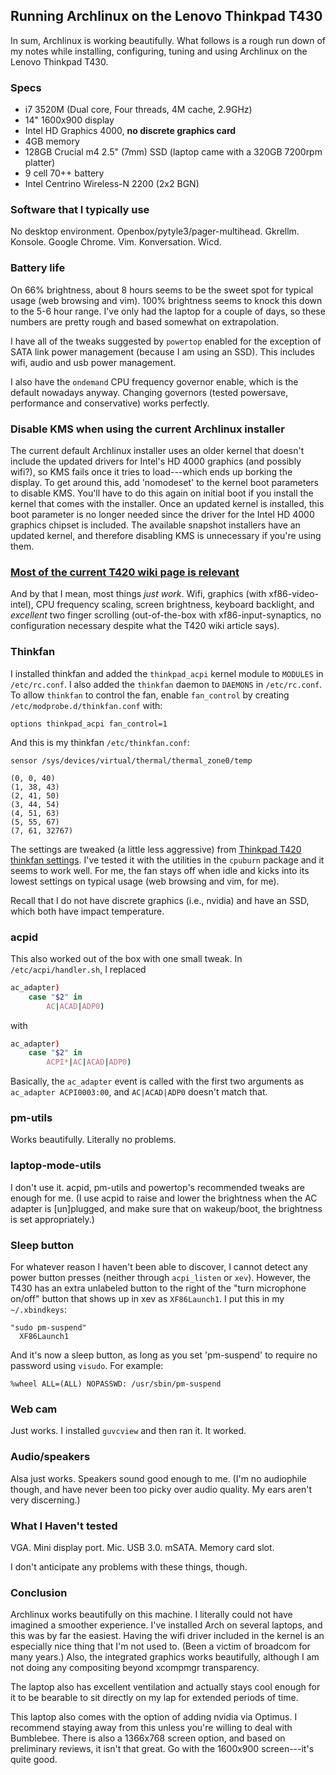 <!-- lenovo-thinkpad-t430-archlinux -->
## Running Archlinux on the Lenovo Thinkpad T430

In sum, Archlinux is working beautifully. What follows is a rough run down of
my notes while installing, configuring, tuning and using Archlinux on the 
Lenovo Thinkpad T430.

### Specs
  * i7 3520M (Dual core, Four threads, 4M cache, 2.9GHz)
  * 14" 1600x900 display
  * Intel HD Graphics 4000, **no discrete graphics card**
  * 4GB memory
  * 128GB Crucial m4 2.5" (7mm) SSD (laptop came with a 320GB 7200rpm platter)
  * 9 cell 70++ battery
  * Intel Centrino Wireless-N 2200 (2x2 BGN)

### Software that I typically use

No desktop environment. Openbox/pytyle3/pager-multihead. Gkrellm. Konsole. 
Google Chrome. Vim. Konversation. Wicd.

### Battery life

On 66% brightness, about 8 hours seems to be the sweet spot for 
typical usage (web browsing and vim). 100% brightness seems to knock this down 
to the 5-6 hour range. I've only had the laptop for a couple of days, so these 
numbers are pretty rough and based somewhat on extrapolation.

I have all of the tweaks suggested by `powertop` enabled for the exception of 
SATA link power management (because I am using an SSD). This includes wifi, 
audio and usb power management.

I also have the `ondemand` CPU frequency governor enable, which is the default 
nowadays anyway. Changing governors (tested powersave, performance and 
conservative) works perfectly.

### Disable KMS when using the current Archlinux installer

The current default Archlinux installer uses an older kernel that doesn't 
include the updated drivers for Intel's HD 4000 graphics (and possibly wifi?), 
so KMS fails once it tries to load---which ends up borking the display. To get 
around this, add 'nomodeset' to the kernel boot parameters to disable KMS. 
You'll have to do this again on initial boot if you install the kernel that 
comes with the installer. Once an updated kernel is installed, this boot 
parameter is no longer needed since the driver for the Intel HD 4000 graphics
chipset is included. The available snapshot installers have an updated kernel, 
and therefore disabling KMS is unnecessary if you're using them.

### [Most of the current T420 wiki page is relevant](https://wiki.archlinux.org/index.php/Lenovo_ThinkPad_T420)

And by that I mean, most things *just work*. Wifi, graphics (with 
xf86-video-intel), CPU frequency scaling, screen brightness, keyboard 
backlight, and *excellent* two finger scrolling (out-of-the-box with 
xf86-input-synaptics, no configuration necessary despite what the T420 wiki 
article says).

### Thinkfan

I installed thinkfan and added the `thinkpad_acpi` kernel module to 
`MODULES` in `/etc/rc.conf`. I also added the `thinkfan` daemon to `DAEMONS` in
`/etc/rc.conf`. To allow `thinkfan` to control the fan, enable `fan_control` by 
creating `/etc/modprobe.d/thinkfan.conf` with:

```
options thinkpad_acpi fan_control=1
```

And this is my thinkfan `/etc/thinkfan.conf`:

```
sensor /sys/devices/virtual/thermal/thermal_zone0/temp

(0, 0, 40)
(1, 38, 43)
(2, 41, 50)
(3, 44, 54)
(4, 51, 63)
(5, 55, 67)
(7, 61, 32767)
```

The settings are tweaked (a little less aggressive) from 
[Thinkpad T420 thinkfan settings](http://www.jakubkotowski.com/2011/06/thinkpad-t420-thinkfan-settings.html). 
I've tested it with the utilities in the `cpuburn` package and it seems to 
work well. For me, the fan stays off when idle and kicks into its lowest 
settings on typical usage (web browsing and vim, for me).

Recall that I do not have discrete graphics (i.e., nvidia) and have an SSD, 
which both have impact temperature.

### acpid

This also worked out of the box with one small tweak. In 
`/etc/acpi/handler.sh`, I replaced

``` sh
ac_adapter)
    case "$2" in
        AC|ACAD|ADP0)
```

with

``` sh
ac_adapter)
    case "$2" in
        ACPI*|AC|ACAD|ADP0)
```

Basically, the `ac_adapter` event is called with the first two arguments as 
`ac_adapter ACPI0003:00`, and `AC|ACAD|ADP0` doesn't match that.

### pm-utils

Works beautifully. Literally no problems.

### laptop-mode-utils

I don't use it. acpid, pm-utils and powertop's recommended tweaks are enough 
for me. (I use acpid to raise and lower the brightness when the AC adapter is 
[un]plugged, and make sure that on wakeup/boot, the brightness is set 
appropriately.)

### Sleep button

For whatever reason I haven't been able to discover, I cannot detect any power 
button presses (neither through `acpi_listen` or `xev`). However, the T430 has 
an extra unlabeled button to the right of the "turn microphone on/off" button 
that shows up in xev as `XF86Launch1`. I put this in my `~/.xbindkeys`:
```
"sudo pm-suspend"
  XF86Launch1
```
And it's now a sleep button, as long as you set 'pm-suspend' to require no 
password using `visudo`. For example:
```
%wheel ALL=(ALL) NOPASSWD: /usr/sbin/pm-suspend
```

### Web cam

Just works. I installed `guvcview` and then ran it. It worked.

### Audio/speakers

Alsa just works. Speakers sound good enough to me. (I'm no audiophile though, 
and have never been too picky over audio quality. My ears aren't very 
discerning.)

### What I Haven't tested

VGA. Mini display port. Mic. USB 3.0. mSATA. Memory card slot.

I don't anticipate any problems with these things, though.

### Conclusion

Archlinux works beautifully on this machine. I literally could not have 
imagined a smoother experience. I've installed Arch on several laptops, and 
this was by far the easiest. Having the wifi driver included in the kernel is 
an especially nice thing that I'm not used to. (Been a victim of broadcom for 
many years.) Also, the integrated graphics works beautifully, although I am not 
doing any compositing beyond xcompmgr transparency.

The laptop also has excellent ventilation and actually stays cool enough for it 
to be bearable to sit directly on my lap for extended periods of time.

This laptop also comes with the option of adding nvidia via Optimus. I 
recommend staying away from this unless you're willing to deal with Bumblebee. 
There is also a 1366x768 screen option, and based on preliminary reviews, it 
isn't that great. Go with the 1600x900 screen---it's quite good.

